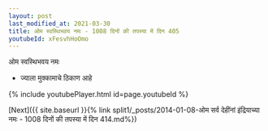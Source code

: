 ```yaml
---
layout: post
last_modified_at: 2021-03-30
title: ओम स्वस्थिभवय नमः - 1008 दिनों की तपस्या में दिन 405
youtubeId: xFesvhHoOmo
---
```

 
 
 ओम स्वस्थिभवय नमः  
 
 -  ज्याला मुक्कामाचे ठिकाण आहे 
 
  
 
  
 
 
 
 
 
 


{% include youtubePlayer.html id=page.youtubeId %}
 
[Next]({{ site.baseurl }}{% link  split1/_posts/2014-01-08-ओम सर्व देहींनां इंद्रियाच्या नमः - 1008 दिनों की तपस्या में दिन 414.md%})
 
